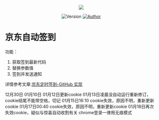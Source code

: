 <p align="center">
    <img src="https://cdn.jsdelivr.net/gh/ruicky/ruicky.github.io/2020/06/05/jd-sign/0.png">
</p>

<p align="center">
    <img alt="Version" src="https://img.shields.io/badge/release-0.0.1-blue"/>
    <a href="https://github.com/ruicky">
        <img alt="Author" src="https://img.shields.io/badge/author-ruicky-blueviolet"/>
    </a>
</p>

# 京东自动签到
功能：
1. 获取签到最新代码
2. 替换参数值
3. 签到并发送通知

详情参考文章:[京东定时签到-GitHub 实现](https://ruicky.me/2020/06/05/jd-sign/)

12月30日
01月10日
01月12日更新cookie
01月13日凌晨没自动运行重新修订，cookie结尾不能带空格，切记
01月15日16:10 cookie失效，原因不明，重新更新cookie
01月17日00:40 cookie失效，原因不明，重新更新cookie
01月18日再次失效cookie，疑似与惊喜自动收割有关
chrome登录一律用无痕模式
